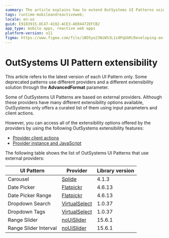 ```yaml
---
summary: The article explains how to extend OutSystems UI Patterns using provider client actions and JavaScript, listing patterns with their external providers and versions
tags: runtime-mobileandreactiveweb;
locale: en-us
guid: E9183915-DC47-4192-ACE3-AE04472EFCB2
app_type: mobile apps, reactive web apps
platform-version: o11
figma: https://www.figma.com/file/iBD5yo23NiW53L1zdPqGGM/Developing-an-Application?type=design&node-id=4647%3A10004&mode=design&t=ANpsYvOCthr9AWot-1
---
```

# OutSystems UI Pattern extensibility

<div class="info" markdown="1">

This article refers to the latest version of each UI Pattern only. Some deprecated patterns use different providers and a different extensibility solution through the **AdvancedFormat** parameter.

</div>

Some of  OutSystems UI Patterns are based on external providers. Although these providers have many different extensibility options available, OutSystems only offers a curated list of them using input parameters and client actions.

However, you can access all of the extensibility options offered by the providers by using the following OutSystems extensibility features: 

* [Provider client actions](ext-provider-client-actions.md)
* [Provider instance and JavaScript](ext-provider-instance-java.md)

The following table shows the list of OutSystems UI Patterns that use external providers:

UI Pattern | Provider | Library version  
---|---|---
Carousel | [Splide](https://splidejs.com/) | 4.1.3  
Date Picker | [Flatpickr](https://flatpickr.js.org/)| 4.6.13
Date Picker Range | [Flatpickr](https://flatpickr.js.org/)| 4.6.13 
Dropdown Search | [VirtualSelect](https://sa-si-dev.github.io/virtual-select/#/) | 1.0.37
Dropdown Tags | [VirtualSelect](https://sa-si-dev.github.io/virtual-select/#/) | 1.0.37 
Range Slider | [noUiSlider](https://refreshless.com/nouislider/) | 15.6.1  
Range Slider Interval | [noUiSlider](https://refreshless.com/nouislider/)| 15.6.1  
